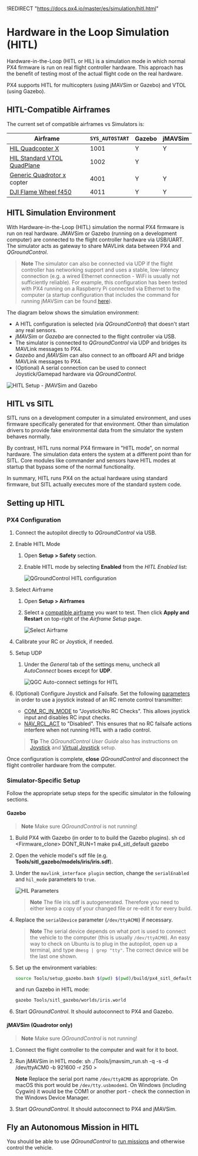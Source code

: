 !REDIRECT "https://docs.px4.io/master/es/simulation/hitl.html"

# Hardware in the Loop Simulation \(HITL\)

Hardware-in-the-Loop (HITL or HIL) is a simulation mode in which normal PX4 firmware is run on real flight controller hardware. This approach has the benefit of testing most of the actual flight code on the real hardware.

PX4 supports HITL for multicopters (using jMAVSim or Gazebo) and VTOL (using Gazebo).

<a id="compatible_airframe"></a>

## HITL-Compatible Airframes

The current set of compatible airframes vs Simulators is:

| Airframe                                                                                               | `SYS_AUTOSTART` | Gazebo | jMAVSim |
| ------------------------------------------------------------------------------------------------------ | --------------- | ------ | ------- |
| <a href="../airframes/airframe_reference.md#copter_simulation_(copter)_hil_quadcopter_x">HIL Quadcopter X</a>                                                                              | 1001            | Y      | Y       |
| <a href="../airframes/airframe_reference.md#vtol_standard_vtol_hil_standard_vtol_quadplane">HIL Standard VTOL QuadPlane</a>                                                                              | 1002            | Y      |         |
| [Generic Quadrotor x](../airframes/airframe_reference.md#copter_quadrotor_x_generic_quadcopter) copter | 4001            | Y      | Y       |
| [DJI Flame Wheel f450](../airframes/airframe_reference.md#copter_quadrotor_x_dji_flame_wheel_f450)     | 4011            | Y      | Y       |

<a id="simulation_environment"></a>

## HITL Simulation Environment

With Hardware-in-the-Loop (HITL) simulation the normal PX4 firmware is run on real hardware. JMAVSim or Gazebo (running on a development computer) are connected to the flight controller hardware via USB/UART. The simulator acts as gateway to share MAVLink data between PX4 and *QGroundControl*.

> **Note** The simulator can also be connected via UDP if the flight controller has networking support and uses a stable, low-latency connection (e.g. a wired Ethernet connection - WiFi is usually not sufficiently reliable). For example, this configuration has been tested with PX4 running on a Raspberry Pi connected via Ethernet to the computer (a startup configuration that includes the command for running jMAVSim can be found [here](https://github.com/PX4/PX4-Autopilot/blob/master/posix-configs/rpi/px4_hil.config)).

The diagram below shows the simulation environment:

* A HITL configuration is selected (via *QGroundControl*) that doesn't start any real sensors.
* *jMAVSim* or *Gazebo* are connected to the flight controller via USB.
* The simulator is connected to *QGroundControl* via UDP and bridges its MAVLink messages to PX4.
* *Gazebo* and *jMAVSim* can also connect to an offboard API and bridge MAVLink messages to PX4.
* (Optional) A serial connection can be used to connect Joystick/Gamepad hardware via *QGroundControl*.

![HITL Setup - jMAVSim and Gazebo](../../assets/simulation/px4_hitl_overview_jmavsim_gazebo.png)

## HITL vs SITL

SITL runs on a development computer in a simulated environment, and uses firmware specifically generated for that environment. Other than simulation drivers to provide fake environmental data from the simulator the system behaves normally.

By contrast, HITL runs normal PX4 firmware in "HITL mode", on normal hardware. The simulation data enters the system at a different point than for SITL. Core modules like commander and sensors have HITL modes at startup that bypass some of the normal functionality.

In summary, HITL runs PX4 on the actual hardware using standard firmware, but SITL actually executes more of the standard system code.

## Setting up HITL

### PX4 Configuration

1. Connect the autopilot directly to *QGroundControl* via USB.
2. Enable HITL Mode
    
    1. Open **Setup > Safety** section.
    2. Enable HITL mode by selecting **Enabled** from the *HITL Enabled* list:
        
        ![QGroundControl HITL configuration](../../assets/gcs/qgc_hitl_config.png)

3. Select Airframe
    
    1. Open **Setup > Airframes**
    2. Select a [compatible airframe](#compatible_airframe) you want to test. Then click **Apply and Restart** on top-right of the *Airframe Setup* page.
        
        ![Select Airframe](../../assets/gcs/qgc_hil_config.png)

4. Calibrate your RC or Joystick, if needed.

5. Setup UDP
    
    1. Under the *General* tab of the settings menu, uncheck all *AutoConnect* boxes except for **UDP**.
        
        ![QGC Auto-connect settings for HITL](../../assets/gcs/qgc_hitl_autoconnect.png)

6. (Optional) Configure Joystick and Failsafe. Set the following [parameters](https://docs.px4.io/master/en/advanced_config/parameters.html) in order to use a joystick instead of an RC remote control transmitter:
    
    * [COM_RC_IN_MODE](../advanced/parameter_reference.md#COM_RC_IN_MODE) to "Joystick/No RC Checks". This allows joystick input and disables RC input checks.
    * [NAV_RCL_ACT](../advanced/parameter_reference.md#NAV_RCL_ACT) to "Disabled". This ensures that no RC failsafe actions interfere when not running HITL with a radio control.
    
    > **Tip** The *QGroundControl User Guide* also has instructions on [Joystick](https://docs.qgroundcontrol.com/en/SetupView/Joystick.html) and [Virtual Joystick](https://docs.qgroundcontrol.com/en/SettingsView/VirtualJoystick.html) setup.

Once configuration is complete, **close** *QGroundControl* and disconnect the flight controller hardware from the computer.

### Simulator-Specific Setup

Follow the appropriate setup steps for the specific simulator in the following sections.

#### Gazebo

> **Note** Make sure *QGroundControl* is not running!

1. Build PX4 with Gazebo (in order to to build the Gazebo plugins). 
        sh
        cd <Firmware_clone>
        DONT_RUN=1 make px4_sitl_default gazebo

2. Open the vehicle model's sdf file (e.g. **Tools/sitl_gazebo/models/iris/iris.sdf**).
3. Under the `mavlink_interface plugin` section, change the `serialEnabled` and `hil_mode` parameters to `true`.
    
    ![HIL Parameters](../../assets/simulation/gazebo_sdf_model_hil_params.png)
    
    > **Note** The file iris.sdf is autogenerated. Therefore you need to either keep a copy of your changed file or re-edit it for every build.

4. Replace the `serialDevice` parameter (`/dev/ttyACM0`) if necessary.
    
    > **Note** The serial device depends on what port is used to connect the vehicle to the computer (this is usually `/dev/ttyACM0`). An easy way to check on Ubuntu is to plug in the autopilot, open up a terminal, and type `dmesg | grep "tty"`. The correct device will be the last one shown.

5. Set up the environment variables:
    
    ```sh
    source Tools/setup_gazebo.bash $(pwd) $(pwd)/build/px4_sitl_default
    ```
    
    and run Gazebo in HITL mode:
    
    ```sh
    gazebo Tools/sitl_gazebo/worlds/iris.world
    ```

6. Start *QGroundControl*. It should autoconnect to PX4 and Gazebo.

<a id="jmavsim_hitl_configuration"></a>

#### jMAVSim (Quadrotor only)

> **Note** Make sure *QGroundControl* is not running!

1. Connect the flight controller to the computer and wait for it to boot.
2. Run jMAVSim in HITL mode: 
        sh
        ./Tools/jmavsim_run.sh -q -s -d /dev/ttyACM0 -b 921600 -r 250 > 
    
    **Note** Replace the serial port name `/dev/ttyACM0` as appropriate. On macOS this port would be `/dev/tty.usbmodem1`. On Windows (including Cygwin) it would be the COM1 or another port - check the connection in the Windows Device Manager.
3. Start *QGroundControl*. It should autoconnect to PX4 and jMAVSim.

## Fly an Autonomous Mission in HITL

You should be able to use *QGroundControl* to [run missions](../qgc/README.md#planning-missions) and otherwise control the vehicle.